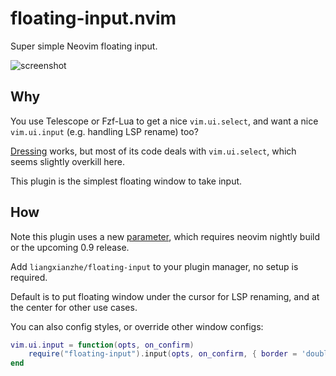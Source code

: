 # floating-input.nvim
Super simple Neovim floating input.

![screenshot](https://user-images.githubusercontent.com/1334962/224120029-17ad63ed-ebde-4636-aea6-deccb305ba7b.jpg)

## Why

You use Telescope or Fzf-Lua to get a nice `vim.ui.select`, and want a nice `vim.ui.input` (e.g.
handling LSP rename) too?

[Dressing](https://github.com/stevearc/dressing.nvim) works, but most of its code deals with
`vim.ui.select`, which seems slightly overkill here.

This plugin is the simplest floating window to take input.

## How

Note this plugin uses a new [parameter](https://github.com/neovim/neovim/pull/20184),
which requires neovim nightly build or the upcoming 0.9 release.

Add `liangxianzhe/floating-input` to your plugin manager, no setup is required.

Default is to put floating window under the cursor for LSP renaming, and at the center for other use cases. 

You can also config styles, or override other window configs: 
```lua
vim.ui.input = function(opts, on_confirm)
	require("floating-input").input(opts, on_confirm, { border = 'double' })
end
```
